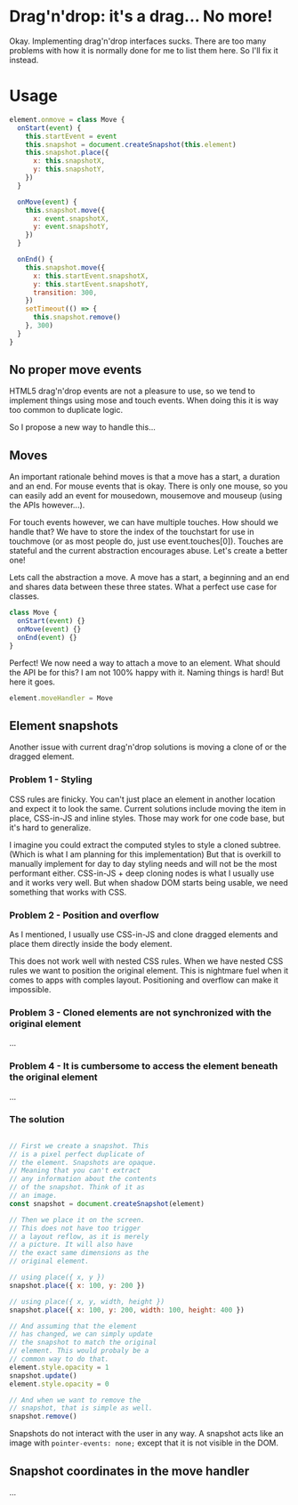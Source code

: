 # Drag'n'drop: it's a drag... No more!

Okay. Implementing drag'n'drop interfaces sucks. There are
too many problems with how it is normally done for me to
list them here. So I'll fix it instead.

# Usage

```javascript
element.onmove = class Move {
  onStart(event) {
    this.startEvent = event
    this.snapshot = document.createSnapshot(this.element)
    this.snapshot.place({
      x: this.snapshotX,
      y: this.snapshotY,
    })
  }

  onMove(event) {
    this.snapshot.move({
      x: event.snapshotX,
      y: event.snapshotY,
    })
  }

  onEnd() {
    this.snapshot.move({
      x: this.startEvent.snapshotX,
      y: this.startEvent.snapshotY,
      transition: 300,
    })
    setTimeout(() => {
      this.snapshot.remove()
    }, 300)
  }
}
```

## No proper move events

HTML5 drag'n'drop events are not a pleasure to use, so we
tend to implement things using mose and touch events.
When doing this it is way too common to duplicate logic.

So I propose a new way to handle this...

## Moves

An important rationale behind moves is that a move has a
start, a duration and an end. For mouse events that is okay.
There is only one mouse, so you can easily add an event
for mousedown, mousemove and mouseup (using the APIs however...).

For touch events however, we can have multiple touches.
How should we handle that? We have to store the index of
the touchstart for use in touchmove (or as most people do,
just use event.touches[0]). Touches are stateful and the
current abstraction encourages abuse. Let's create a
better one!

Lets call the abstraction a move. A move has a start, a
beginning and an end and shares data between these three
states. What a perfect use case for classes.

```javascript
class Move {
  onStart(event) {}
  onMove(event) {}
  onEnd(event) {}
}
```

Perfect! We now need a way to attach a move to an element.
What should the API be for this? I am not 100% happy with
it. Naming things is hard! But here it goes.

```javascript
element.moveHandler = Move
```

## Element snapshots

Another issue with current drag'n'drop solutions is moving
a clone of or the dragged element.

### Problem 1 - Styling

CSS rules are finicky. You can't just place an element in
another location and expect it to look the same. Current
solutions include moving the item in place, CSS-in-JS and
inline styles. Those may work for one code base, but it's
hard to generalize.

I imagine you could extract the computed styles to style
a cloned subtree. (Which is what I am planning for this
implementation) But that is overkill to manually implement
for day to day styling needs and will not be the most
performant either. CSS-in-JS + deep cloning nodes is what
I usually use and it works very well. But when shadow DOM
starts being usable, we need something that works with CSS.

### Problem 2 - Position and overflow

As I mentioned, I usually use CSS-in-JS and clone dragged
elements and place them directly inside the body element.

This does not work well with nested CSS rules. When we have
nested CSS rules we want to position the original element.
This is nightmare fuel when it comes to apps with comples
layout. Positioning and overflow can make it impossible.

### Problem 3 - Cloned elements are not synchronized with the original element

...

### Problem 4 - It is cumbersome to access the element beneath the original element

...

### The solution

```javascript

// First we create a snapshot. This
// is a pixel perfect duplicate of
// the element. Snapshots are opaque.
// Meaning that you can't extract
// any information about the contents
// of the snapshot. Think of it as
// an image.
const snapshot = document.createSnapshot(element)

// Then we place it on the screen.
// This does not have too trigger
// a layout reflow, as it is merely
// a picture. It will also have
// the exact same dimensions as the
// original element.

// using place({ x, y })
snapshot.place({ x: 100, y: 200 })

// using place({ x, y, width, height })
snapshot.place({ x: 100, y: 200, width: 100, height: 400 })

// And assuming that the element
// has changed, we can simply update
// the snapshot to match the original
// element. This would probaly be a
// common way to do that.
element.style.opacity = 1
snapshot.update()
element.style.opacity = 0

// And when we want to remove the
// snapshot, that is simple as well.
snapshot.remove()
```

Snapshots do not interact with the user in any way.
A snapshot acts like an image with `pointer-events: none;`
except that it is not visible in the DOM.

## Snapshot coordinates in the move handler

...
